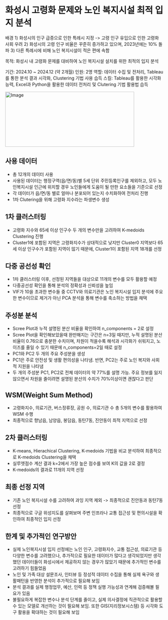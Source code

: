 # 화성시 고령화 문제와 노인 복지시설 최적 입지 분석
배경 1) 화성시의 인구 급증으로 인한 특례시 지정 -> 고령 인구 유입으로 인한 고령화 사회 우려
    2) 화성시의 고령 인구 비율은 꾸준히 증가하고 있으며, 2023년에는 10% 돌파
    3) 다른 특례시에 비해 노인 복지시설이 적은 편에 속함

목적: 화성시 내 고령화 문제를 대비하여 노인 복지시설 설치를 위한 최적의 입지 분석

기간: 2024.10 ~ 2024.12 (약 2개월)
인원: 2명
역할: 데이터 수집 및 전처리, Tableau를 통한 분석 결과 시각화, Clustering 기법 사용
습득 스킬: Tableau를 활용한 시각화 능력, Excel과 Python을 활용한 데이터 전처리 및 Clutering 기법 활용법 습득

<img width="411" height="175" alt="Image" src="https://github.com/user-attachments/assets/b6bb55cf-196f-4b91-a92a-0aaf98d05534" />

## 사용 데이터
- 총 12개의 데이터 사용
- 사용된 데이터는 행정구역(읍/면/동)별 5세 단위 주민등록인구를 제외하고, 모두 노인복지시설 인근에 위치할 경우 노인들에게 도움이 될 만한 요소들을 기준으로 선정
- 각 데이터가 읍/면/동 별로 얼마나 분포되어 있는지 수치화하여 전처리 진행
- 1차 Clutering을 위해 고령화 지수라는 파생변수 생성

## 1차 클러스터링
- 고령화 지수와 65세 이상 인구수 두 개의 변수만을 고려하여 K-medoids Clustering 진행
- Cluster1에 포함된 지역은 고령화지수가 상대적으로 낮지만 Cluster0 지역보다 65세 이상 인구수가 포함된 지역이 많기 때문에, Cluster1이 포함된 지역 18개를 선정

## 다중 공선성 확인
- 1차 클러스터링 이후, 선정된 지역들을 대상으로 11개의 변수를 모두 활용할 예정
- 다중공선성 확인을 통해 분석의 정확성과 신뢰성을 높임
- VIF가 10을 초과한 변수들 중 CCTV와 의료기관은 노인 복지시설 입지 분석에 주요한 변수이므로 제거가 아닌 PCA 분석을 통해 변수를 축소하는 방법을 채택

## 주성분 분석
- Scree Plot과 누적 설명된 분산 비율을 확인하여 n_components = 2로 설정
- Scree Plot을 확인해보았을때 완만해지는 구간은 n=3일 때지만, 누적 설명된 분산 비율이 0.76으로 충분한 수치이며, 차원이 적을수록 해석과 시각화가 쉬워지고, 노이즈를 줄일 수 있기 때문에 n_components=2일 때로 설정
- PC1와 PC2 두 개의 주요 주성분을 생성
- PC1은 주로 안전성 및 생활 편의성을 나타냄. 반면, PC2는 주로 노인 복지와 사회적 지원을 나타냄
- 두 개의 주성분 PC1, PC2로 전체 데이터의 약 77%를 설명 가능. 주요 정보를 잃지 않으면서 차원을 줄이려면 설명된 분산의 수치가 70%이상이면 괜찮다고 판단

## WSM(Weight Sum Method)
- 고령화지수, 의료기관, 버스정류장, 공원 수, 의료기관 수 총 5개의 변수를 활용하여 WSM 수행
- 최종적으로 향남읍, 남양읍, 봉담읍, 동탄7동, 진안동이 최적 지역으로 선정

## 2차 클러스터링
- K-means, Hierachical Clustering, K-medoids 기법을 비교 분석하여 최종적으로 K-medoids Clustering을 채택
- 실루엣점수 계산 결과 k=2에서 가장 높은 점수를 보여 K의 값을 2로 결정
- K-medoids의 결과로 11개의 지역 선정

## 최종 선정 지역
- 기존 노인 복지시설 수를 고려하여 과잉 지역 제외 -> 최종적으로 진안동과 동탄7동 선정
- 최종적으로 구글 위성지도를 살펴보며 주변 인프라나 교통 접근성 및 편의시설을 확인하여 최종적인 입지 선정

## 한계 및 추가적인 연구방안
- 실제 노인복지시설 입지 선정에는 노인 인구, 고령화지수, 교통 접근성, 의료기관 등 다양한 변수를 고려했으나, 추가적으로 필요한 데이터가 많다고 생각되었지만 생각했던 데이터들이 화성시에서 제공하지 않는 경우가 많았기 때문에 추가적인 변수를 고려하기 힘들었음
- 노인 및 가족 대상 설문조사, 인터뷰 등 정성적 데이터 수집을 통해 실제 욕구와 생활패턴을 반영한 분석이 추가적으로 필요해 보임
- 분석 결과를 실제 행정업무, 예산, 인력 등 정책 실행 가능성과 연계해 검증해볼 필요가 있음
- 불필요하게 복잡한 변수나 분석 단계를 줄이고, 실제 의사결정에 직관적으로 활용할 수 있는 모델로 개선하는 것이 필요해 보임. 또한 GIS(지리정보시스템) 등 시각화 도구 활용을 확대하는 것이 필요해 보임
